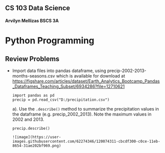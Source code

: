 ## CS 103 Data Science 
#### Arvilyn Mellizas BSCS 3A

# Python Programming
## Review Problems

- Import data files into pandas dataframe, using precip-2002-2013-months-seasons.csv which is available for download at https://figshare.com/articles/dataset/Earth_Analytics_Bootcamp_Pandas_Dataframes_Teaching_Subset/6934286?file=12710621

      import pandas as pd
      precip = pd.read_csv("D:/precipitation.csv")

  a). Use the `.describe()` method to summarize the precipitation values in the dataframe (e.g. precip_2002_2013). Note the maximum values in 2002 and 2013.

      precip.describe()
      
      ![image](https://user-images.githubusercontent.com/62274346/120074311-cbcdf300-c0ce-11eb-8654-31ae202bf969.png)



